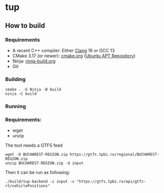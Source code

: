 # tup

## How to build

### Requirements

- A recent C++ compiler: Either [Clang](https://llvm.org/) 18 or GCC 13
- CMake 3.17 (or newer): [cmake.org](https://cmake.org/download/) ([Ubuntu APT Repository](https://apt.kitware.com/))
- Ninja: [ninja-build.org](https://ninja-build.org/)
- Git

### Building

```shell
cmake . -G Ninja -B build
ninja -C build
```

### Running

### Requirements:

- wget
- unzip

The tool needs a GTFS feed

```shell
wget -O BUCHAREST-REGION.zip https://gtfs.tpbi.ro/regional/BUCHAREST-REGION.zip
unzip BUCHAREST-REGION.zip -d input
```

Then it can be run as following:

```shell
./build/tup-backend -i input -v "https://gtfs.tpbi.ro/api/gtfs-rt/vehiclePositions"
```
